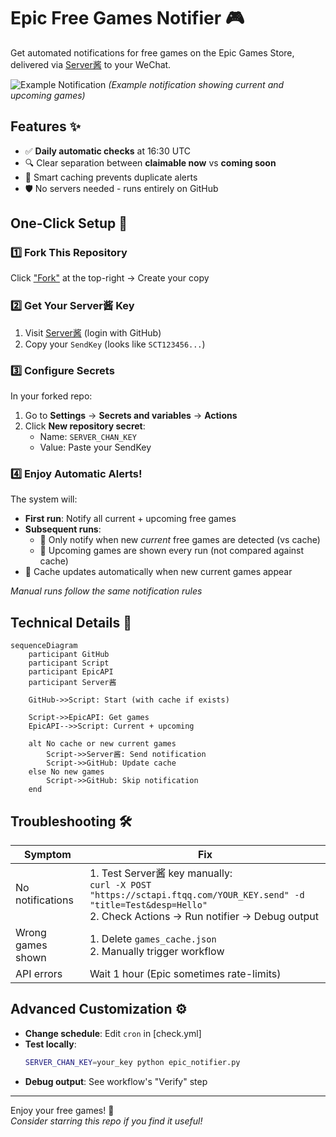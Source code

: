 # Epic Free Games Notifier 🎮

Get automated notifications for free games on the Epic Games Store, delivered via [Server酱](https://sct.ftqq.com/) to your WeChat.

![Example Notification](https://github.com/user-attachments/assets/0531d2c8-5bd5-4582-902d-68b98dfb8bd5)
*(Example notification showing current and upcoming games)*

## Features ✨
- ✅ **Daily automatic checks** at 16:30 UTC
- 🔍 Clear separation between **claimable now** vs **coming soon**
- 💾 Smart caching prevents duplicate alerts
- 🛡️ No servers needed - runs entirely on GitHub

## One-Click Setup 🚀

### 1️⃣ Fork This Repository
Click ["Fork"](https://github.com/z66n/epic-games-notifier/fork) at the top-right → Create your copy

### 2️⃣ Get Your Server酱 Key
1. Visit [Server酱](https://sct.ftqq.com/) (login with GitHub)
2. Copy your `SendKey` (looks like `SCT123456...`)

### 3️⃣ Configure Secrets
In your forked repo:
1. Go to **Settings** → **Secrets and variables** → **Actions**
2. Click **New repository secret**:
   - Name: `SERVER_CHAN_KEY`
   - Value: Paste your SendKey

### 4️⃣ Enjoy Automatic Alerts!
The system will:
- **First run**: Notify all current + upcoming free games  
- **Subsequent runs**:
  - 🔔 Only notify when new *current* free games are detected (vs cache)
  - 📅 Upcoming games are shown every run (not compared against cache)
- 🔄 Cache updates automatically when new current games appear

*Manual runs follow the same notification rules*

## Technical Details 🔧
```mermaid
sequenceDiagram
    participant GitHub
    participant Script
    participant EpicAPI
    participant Server酱
    
    GitHub->>Script: Start (with cache if exists)
    
    Script->>EpicAPI: Get games
    EpicAPI-->>Script: Current + upcoming
    
    alt No cache or new current games
        Script->>Server酱: Send notification
        Script->>GitHub: Update cache
    else No new games
        Script->>GitHub: Skip notification
    end
```

## Troubleshooting 🛠️
| Symptom | Fix |
|---------|-----|
| No notifications | 1. Test Server酱 key manually:<br>`curl -X POST "https://sctapi.ftqq.com/YOUR_KEY.send" -d "title=Test&desp=Hello"`<br>2. Check Actions → Run notifier → Debug output |
| Wrong games shown | 1. Delete `games_cache.json`<br>2. Manually trigger workflow |
| API errors | Wait 1 hour (Epic sometimes rate-limits) |

## Advanced Customization ⚙️
- **Change schedule**: Edit `cron` in [check.yml]
- **Test locally**:
  ```bash
  SERVER_CHAN_KEY=your_key python epic_notifier.py
  ```
- **Debug output**: See workflow's "Verify" step

---

Enjoy your free games! 🎁  
*Consider starring this repo if you find it useful!*